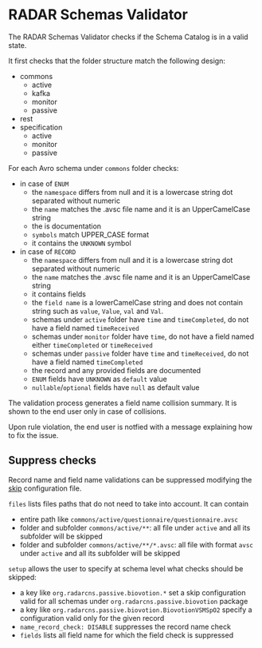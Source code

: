 # RADAR Schemas Validator

The RADAR Schemas Validator checks if the Schema Catalog is in a valid state.

It first checks that the folder structure match the following design:
- commons
  * active
  * kafka
  * monitor
  * passive
- rest
- specification
  * active
  * monitor
  * passive
  
For each Avro schema under `commons` folder checks:
- in case of `ENUM`
  * the `namespace` differs from null and it is a lowercase string dot separated without numeric
  * the `name` matches the .avsc file name and it is an UpperCamelCase string
  * the is documentation
  * `symbols` match UPPER_CASE format
  * it contains the `UNKNOWN` symbol 
- in case of `RECORD`
  * the `namespace` differs from null and it is a lowercase string dot separated without numeric
  * the `name` matches the .avsc file name and it is an UpperCamelCase string
  * it contains fields
  * the `field name` is a lowerCamelCase string and does not contain string such as `value`, `Value`, `val` and `Val`.
  * schemas under `active` folder have `time` and `timeCompleted`, do not have a field named `timeReceived`
  * schemas under `monitor` folder have `time`, do not have a field named either `timeCompleted` or `timeReceived`
  * schemas under `passive` folder have `time` and `timeReceived`, do not have a field named `timeCompleted`
  * the record and any provided fields are documented
  * `ENUM` fields have `UNKNOWN` as `default` value
  * `nullable`/`optional` fields have `null` as default value 
  
The validation process generates a field name collision summary. It is shown to the end user only in case of collisions.

Upon rule violation, the end user is notfied with a message explaining how to fix the issue.

## Suppress checks

Record name and field name validations can be suppressed modifying the [skip](src/test/resources/skip.yml) configuration file.

`files` lists files paths that do not need to take into account. It can contain
- entire path like `commons/active/questionnaire/questionnaire.avsc`
- folder and subfolder `commons/active/**`: all file under `active` and all its subfolder will be skipped
- folder and subfolder `commons/active/**/*.avsc`: all file with format `avsc` under `active` and all its subfolder will be skipped

`setup` allows the user to specify at schema level what checks should be skipped:
- a key like `org.radarcns.passive.biovotion.*` set a skip configuration valid for all schemas under `org.radarcns.passive.biovotion` package
- a key like `org.radarcns.passive.biovotion.BiovotionVSMSpO2` specify a configuration valid only for the given record
- `name_record_check: DISABLE` suppresses the record name check
- `fields` lists all field name for which the field check is suppressed

